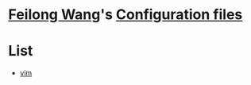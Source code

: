 # [Feilong Wang](http://feilongwang.org)'s [Configuration files](https://github.com/feil0n9wan9/confiles)

# List
* [vim](https://github.com/feil0n9wan9/confiles/blob/master/vim/README.md)
